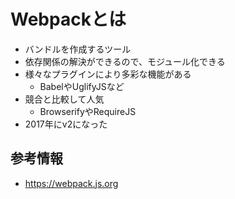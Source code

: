 # Webpackとは

- バンドルを作成するツール
- 依存関係の解決ができるので、モジュール化できる
- 様々なプラグインにより多彩な機能がある
  - BabelやUglifyJSなど
- 競合と比較して人気
  - BrowserifyやRequireJS
- 2017年にv2になった

## 参考情報

- https://webpack.js.org
